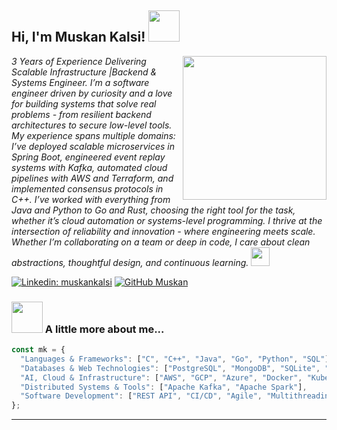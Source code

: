 <h2> Hi, I'm Muskan Kalsi! <img src="https://media.giphy.com/media/mGcNjsfWAjY5AEZNw6/giphy.gif" width="50"></h2>
<img align='right' src="https://media.giphy.com/media/dWxO36Jzd6bTSt5dIY/giphy.gif" width="230">
<p><em>3 Years of Experience Delivering Scalable Infrastructure |Backend & Systems Engineer. I’m a software engineer driven by curiosity and a love for building systems that solve real problems - from resilient backend architectures to secure low-level tools. My experience spans multiple domains: I’ve deployed scalable microservices in Spring Boot, engineered event replay systems with Kafka, automated cloud pipelines with AWS and Terraform, and implemented consensus protocols in C++. I’ve worked with everything from Java and Python to Go and Rust, choosing the right tool for the task, whether it’s cloud automation or systems-level programming. I thrive at the intersection of reliability and innovation - where engineering meets scale. Whether I’m collaborating on a team or deep in code, I care about clean abstractions, thoughtful design, and continuous learning. <img src="https://media.giphy.com/media/WUlplcMpOCEmTGBtBW/giphy.gif" width="30"> 
</em></p>


[![Linkedin: muskankalsi](https://img.shields.io/badge/-muskankalsi-blue?style=flat-square&logo=Linkedin&logoColor=white&link=https://www.linkedin.com/in/muskan09/)](https://www.linkedin.com/in/muskan09/)
[![GitHub Muskan](https://img.shields.io/github/followers/muskan09?label=follow&style=social)](https://github.com/muskan09)


### <img src="https://media.giphy.com/media/VgCDAzcKvsR6OM0uWg/giphy.gif" width="50"> A little more about me...  

```javascript
const mk = {
  "Languages & Frameworks": ["C", "C++", "Java", "Go", "Python", "SQL"],
  "Databases & Web Technologies": ["PostgreSQL", "MongoDB", "SQLite", "Oracle"],
  "AI, Cloud & Infrastructure": ["AWS", "GCP", "Azure", "Docker", "Kubernetes", "Terraform", "Linux", "Git", "Jenkins"],
  "Distributed Systems & Tools": ["Apache Kafka", "Apache Spark"],
  "Software Development": ["REST API", "CI/CD", "Agile", "Multithreading", "Concurrency", "Object-Oriented Programming"]
};
```


---
